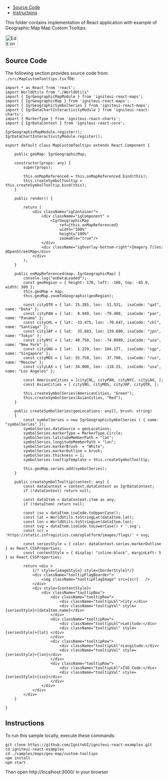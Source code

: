 <!-- NOTE: do not change this file because it will be auto re-generated from template file: -->
<!-- https://github.com/IgniteUI/igniteui-react-examples/tree/master/templates/sample/ReadMe.md -->

<!-- ## Table of Contents -->
<!-- - [Sample Preview](#Sample-Preview) -->
- [Source Code](#Source-Code)
- [Instructions](#Instructions)

This folder contains implementation of React application with example of Geographic Map Map Custom Tooltips.
<!-- in the Geographic Map component -->
<!-- [Geographic Map](https://infragistics.com/Reactsite/components/geo-map.html) -->

<html lang="en" xmlns="http://www.w3.org/1999/xhtml">
    <body>
        <a target="_blank" href="https://codesandbox.io/s/github/IgniteUI/igniteui-react-examples/tree/master/samples/maps/geo-map/custom-tooltips?fontsize=14&hidenavigation=1&theme=dark&view=preview&file=/src/MapCustomTooltips.tsx" rel="noopener noreferrer">
            <img height="40px" style="border-radius: 0.25rem" alt="Edit on CodeSandbox" src="https://static.infragistics.com/xplatform/images/sandbox/code.png"/>
        </a>
        <!-- <a target="_blank"
href="https://codesandbox.io/s/github/IgniteUI/igniteui-react-examples/tree/master/samples/maps/geo-map/binding-csv-points?fontsize=14&hidenavigation=1&theme=dark&view=preview">
            <img alt="Edit Sample" src="https://codesandbox.io/static/img/play-codesandbox.svg"/>
        </a> -->
        <!-- <a target="_blank" style="margin-left: 0.5rem"
href="https://codesandbox.io/embed/github/IgniteUI/igniteui-react-examples/tree/master/samples/maps/geo-map/custom-tooltips?fontsize=14&hidenavigation=1&theme=dark&view=preview&file=/src/MapCustomTooltips.tsx">
            <img height="40px" style="border-radius: 5px" alt="View on CodeSandbox" src="https://static.infragistics.com/xplatform/images/sandbox/view.png"/>
        </a> -->
        <!-- <a target="_blank"
href="https://codesandbox.io/embed/github/IgniteUI/igniteui-react-examples/tree/master/samples/maps/geo-map/binding-csv-points?fontsize=14&hidenavigation=1&theme=dark&view=preview">
            <img alt="View on CodeSandbox" src="https://static.infragistics.com/xplatform/images/sandbox/view.png"/>
        </a>
https://codesandbox.io/embed/react-treemap-overview-rtb45
https://codesandbox.io/static/img/play-codesandbox.svg
https://codesandbox.io/embed/react-treemap-overview-rtb45?view=browser -->
    </body>
</html>

<!-- ## Sample Preview -->

<!-- <iframe
  src="https://codesandbox.io/embed/github/IgniteUI/igniteui-react-examples/tree/master/samples/maps/geo-map/custom-tooltips?fontsize=14&hidenavigation=1&theme=dark&view=preview&file=/src/MapCustomTooltips.tsx"
  style="width:100%; height:400px; border:0; border-radius: 4px; overflow:hidden;"
  allow="accelerometer; ambient-light-sensor; camera; encrypted-media; geolocation; gyroscope; hid; microphone; midi; payment; usb; vr"
  sandbox="allow-forms allow-modals allow-popups allow-presentation allow-same-origin allow-scripts"
></iframe> -->

## Source Code

The following section provides source code from:
`./src/MapCustomTooltips.tsx` file:

```tsx
import * as React from 'react';
import WorldUtils from "./WorldUtils"
import { IgrGeographicMapModule } from 'igniteui-react-maps';
import { IgrGeographicMap } from 'igniteui-react-maps';
import { IgrGeographicSymbolSeries } from 'igniteui-react-maps';
import { IgrDataChartInteractivityModule } from 'igniteui-react-charts';
import { MarkerType } from 'igniteui-react-charts';
import { IgrDataContext } from 'igniteui-react-core';

IgrGeographicMapModule.register();
IgrDataChartInteractivityModule.register();

export default class MapCustomTooltips extends React.Component {

    public geoMap: IgrGeographicMap;

    constructor(props: any) {
        super(props);

        this.onMapReferenced = this.onMapReferenced.bind(this);
        this.createSymbolTooltip = this.createSymbolTooltip.bind(this);
    }

    public render() {

        return (
            <div className="igContainer">
                <div className="igComponent" >
                    <IgrGeographicMap
                        ref={this.onMapReferenced}
                        width="100%"
                        height="100%"
                        zoomable="true"/>
                </div>
                <div className="igOverlay-bottom-right">Imagery Tiles: @OpenStreetMap</div>
            </div>
        );
    }

    public onMapReferenced(map: IgrGeographicMap) {
        console.log("onDataLoaded");
        const geoRegion = { height: 170, left: -180, top: -85.0, width: 360 };
        this.geoMap = map;
        this.geoMap.zoomToGeographic(geoRegion);

        const cityQTR = { lat: 25.285, lon:  51.531,  isoCode: "qat", name: "Doha" };
        const cityPAN = { lat:  8.949, lon: -79.400,  isoCode: "pan", name: "Panama" };
        const cityCHL = { lat: -33.475, lon: -70.647, isoCode: "chl", name: "Santiago" };
        const cityJAP = { lat:  35.683, lon: 139.809, isoCode: "jpn", name: "Tokyo" };
        const cityNYC = { lat: 40.750, lon: -74.0999, isoCode: "usa", name: "New York" };
        const citySNG = { lat:  1.229, lon: 104.177,  isoCode: "sgp", name: "Singapore" };
        const cityMOS = { lat: 55.750, lon:  37.700,  isoCode: "rus", name: "Moscow" };
        const cityLAX = { lat: 34.000, lon: -118.25,  isoCode: "usa", name: "Los Angeles" };

        const AmericanCities = [cityCHL, cityPAN, cityNYC, cityLAX, ];
        const AsianCities = [ citySNG, cityMOS, cityJAP, cityQTR, ];

        this.createSymbolSeries(AmericanCities, "Green");
        this.createSymbolSeries(AsianCities, "Red");
    }

    public createSymbolSeries(geoLocations: any[], brush: string)
    {
        const symbolSeries = new IgrGeographicSymbolSeries ( { name: "symbolSeries" });
        symbolSeries.dataSource = geoLocations;
        symbolSeries.markerType = MarkerType.Circle;
        symbolSeries.latitudeMemberPath = "lat";
        symbolSeries.longitudeMemberPath = "lon";
        symbolSeries.markerBrush  = "White";
        symbolSeries.markerOutline = brush;
        symbolSeries.thickness = 1;
        symbolSeries.tooltipTemplate = this.createSymbolTooltip;

        this.geoMap.series.add(symbolSeries);
    }

    public createSymbolTooltip(context: any) {
        const dataContext = context.dataContext as IgrDataContext;
        if (!dataContext) return null;

        const dataItem = dataContext.item as any;
        if (!dataItem) return null;

        const iso = dataItem.isoCode.toUpperCase();
        const lat = WorldUtils.toStringLat(dataItem.lat);
        const lon = WorldUtils.toStringLon(dataItem.lon);
        const svg = dataItem.isoCode.toLowerCase() + '.svg';
        const scr = 'https://static.infragistics.com/xplatform/images/flags/' + svg;

        const seriesStyle = { color: dataContext.series.markerOutline } as React.CSSProperties;
        const contentStyle = { display: "inline-block", marginLeft: 5 } as React.CSSProperties;

        return <div >
            {/* style={imageStyle} style={borderStyle}*/}
            <div className="tooltipFlagBoarder">
                <img className="tooltipFlagImage" src={scr}   />
            </div>
            <div style={contentStyle}>
                <div className="tooltipBox">
                    <div className="tooltipRow">
                        <div className="tooltipLbl">City:</div>
                        <div className="tooltipVal" style={seriesStyle}>{dataItem.name}</div>
                    </div>
                    <div className="tooltipRow">
                        <div className="tooltipLbl">Latitude:</div>
                        <div className="tooltipVal" style={seriesStyle}>{lat} </div>
                    </div>
                    <div className="tooltipRow">
                        <div className="tooltipLbl">Longitude:</div>
                        <div className="tooltipVal" style={seriesStyle}>{lon}</div>
                    </div>
                    <div className="tooltipRow">
                        <div className="tooltipLbl">ISO Code:</div>
                        <div className="tooltipVal" style={seriesStyle}>{iso}</div>
                    </div>
                </div>
            </div>
        </div>
    }

}

```

## Instructions
To run this sample locally, execute these commands:

```
git clone https://github.com/IgniteUI/igniteui-react-examples.git
cd igniteui-react-examples
cd ./samples/maps/geo-map/custom-tooltips
npm install
npm start

```

Then open http://localhost:3000/ in your browser

